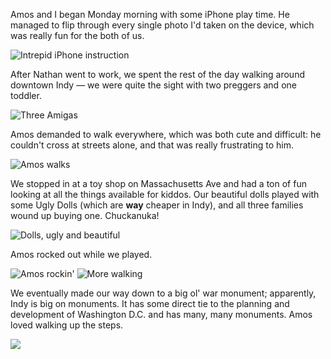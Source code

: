 Amos and I began Monday morning with some iPhone play time.  He managed to flip through every single photo I'd taken on the device, which was really fun for the both of us.

<img src="http://threebrothers.org/brendan/blog/files/indytrip/01m.JPG" alt="Intrepid iPhone instruction" />

After Nathan went to work, we spent the rest of the day walking around downtown Indy &mdash; we were quite the sight with two preggers and one toddler.

<img src="http://threebrothers.org/brendan/blog/files/indytrip/02m.JPG" alt="Three Amigas" />

Amos demanded to walk everywhere, which was both cute and difficult: he couldn't cross at streets alone, and that was really frustrating to him.

<img src="http://threebrothers.org/brendan/blog/files/indytrip/03m.JPG" alt="Amos walks" />

We stopped in at a toy shop on Massachusetts Ave and had a ton of fun looking at all the things available for kiddos.  Our beautiful dolls played with some Ugly Dolls (which are <b>way</b> cheaper in Indy), and all three families wound up buying one.  Chuckanuka! 

<img src="http://threebrothers.org/brendan/blog/files/indytrip/04m.JPG" alt="Dolls, ugly and beautiful" />

Amos rocked out while we played.

<img src="http://threebrothers.org/brendan/blog/files/indytrip/05m.JPG" alt="Amos rockin'" />

<img src="http://threebrothers.org/brendan/blog/files/indytrip/06m.JPG" alt="More walking" />

We eventually made our way down to a big ol' war monument; apparently, Indy is big on monuments.  It has some direct tie to the planning and development of Washington D.C. and has many, many monuments.  Amos loved walking up the steps.

<img src="http://threebrothers.org/brendan/blog/files/indytrip/07m.JPG" />